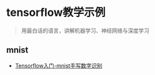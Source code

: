 # tensorflow教学示例

> 用最白话的语言，讲解机器学习、神经网络与深度学习

## mnist
- [Tensorflow入门-mnist手写数字识别](http://imtuzi.com/post/tensorflow-mnist-simplest.html)



